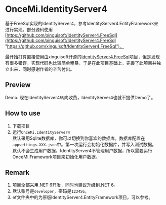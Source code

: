 # OnceMi.IdentityServer4

基于FreeSql实现的IdentityServer4，参考IdentityServer4.EntityFramework来进行实现。部分源码使用[https://github.com/xinguisoft/IdentityServer4.FreeSql](https://github.com/xinguisoft/IdentityServer4.FreeSql "https://github.com/xinguisoft/IdentityServer4.FreeSql")。

最开始打算直接使用由xinguisoft开源的[IdentityServer4.FreeSql](https://github.com/xinguisoft/IdentityServer4.FreeSql "IdentityServer4.FreeSql")项目，但是发现有很多错误，实现代码也比较简单粗暴，于是在此项目基础上，完善了此项目并独立出来，同时感谢作者的辛苦付出。

## Preview
Demo: 现在IdentityServer4转向收费，IdentityServer4也就不提供Demo了。

## How to use  
1. 下载项目  
2. 运行`OnceMi.IdentityServer4`  
默认采用Sqlite数据库，你可以切换到你喜欢的数据库，数据库配置在`appsettings.XXX.json`中。第一次运行会初始化数据库，并写入测试数据。
默认不会生成用户数据，IdentityServer4不管理用户数据，所以需要运行OnceMi.Framework项目来初始化用户数据。

## Remark
1. 项目全部采用.NET 6开发，同时也建议升级到.NET 6。  
2. 默认账号是`developer`，密码是`123456`。  
3. ef文件夹中的为原版IdentityServer4.EntityFramework项目，可以参考。  
